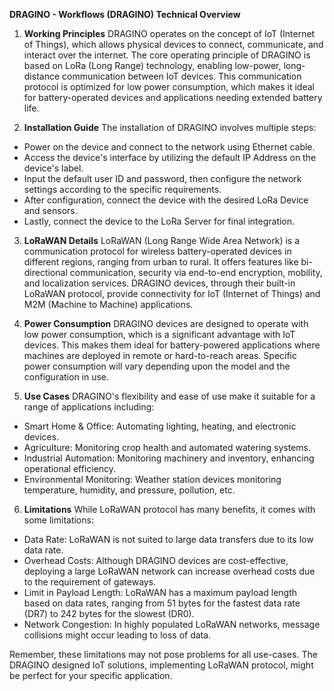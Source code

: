 **DRAGINO - Workflows (DRAGINO) Technical Overview**

1. **Working Principles**
DRAGINO operates on the concept of IoT (Internet of Things), which allows physical devices to connect, communicate, and interact over the internet. The core operating principle of DRAGINO is based on LoRa (Long Range) technology, enabling low-power, long-distance communication between IoT devices. This communication protocol is optimized for low power consumption, which makes it ideal for battery-operated devices and applications needing extended battery life.

2. **Installation Guide**
The installation of DRAGINO involves multiple steps:

- Power on the device and connect to the network using Ethernet cable.
- Access the device's interface by utilizing the default IP Address on the device's label.
- Input the default user ID and password, then configure the network settings according to the specific requirements.
- After configuration, connect the device with the desired LoRa Device and sensors.
- Lastly, connect the device to the LoRa Server for final integration.

3. **LoRaWAN Details**
LoRaWAN (Long Range Wide Area Network) is a communication protocol for wireless battery-operated devices in different regions, ranging from urban to rural. It offers features like bi-directional communication, security via end-to-end encryption, mobility, and localization services. DRAGINO devices, through their built-in LoRaWAN protocol, provide connectivity for IoT (Internet of Things) and M2M (Machine to Machine) applications.

4. **Power Consumption**
DRAGINO devices are designed to operate with low power consumption, which is a significant advantage with IoT devices. This makes them ideal for battery-powered applications where machines are deployed in remote or hard-to-reach areas. Specific power consumption will vary depending upon the model and the configuration in use.

5. **Use Cases**
DRAGINO's flexibility and ease of use make it suitable for a range of applications including:

- Smart Home & Office: Automating lighting, heating, and electronic devices.
- Agriculture: Monitoring crop health and automated watering systems.
- Industrial Automation: Monitoring machinery and inventory, enhancing operational efficiency.
- Environmental Monitoring: Weather station devices monitoring temperature, humidity, and pressure, pollution, etc.

6. **Limitations**
While LoRaWAN protocol has many benefits, it comes with some limitations:

- Data Rate: LoRaWAN is not suited to large data transfers due to its low data rate.
- Overhead Costs: Although DRAGINO devices are cost-effective, deploying a large LoRaWAN network can increase overhead costs due to the requirement of gateways. 
- Limit in Payload Length: LoRaWAN has a maximum payload length based on data rates, ranging from 51 bytes for the fastest data rate (DR7) to 242 bytes for the slowest (DR0).
- Network Congestion: In highly populated LoRaWAN networks, message collisions might occur leading to loss of data.

Remember, these limitations may not pose problems for all use-cases. The DRAGINO designed IoT solutions, implementing LoRaWAN protocol, might be perfect for your specific application.
